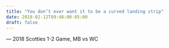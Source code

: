 ```yaml
---
title: "You don’t ever want it to be a curved landing strip"
date: 2018-02-12T09:48:00-05:00
draft: false
---
```

— 2018 Scotties 1-2 Game, MB vs WC